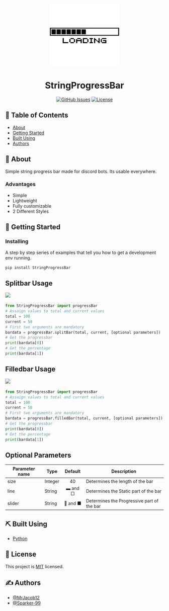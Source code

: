 <p align="center">
 <a><img width=220px height=200px src="https://raw.githubusercontent.com/MrJacob12/StringProgressBar/master/logo.png" alt="Project logo"></a>
</p>

<h1 align="center">StringProgressBar</h1>

<div align="center">

[![GitHub Issues](https://img.shields.io/github/issues/MrJacob12/StringProgressBar.svg)](https://github.com/MrJacob12/StringProgressBar/issues)
[![License](https://img.shields.io/github/license/MrJacob12/StringProgressBar.svg)](/LICENSE)

</div>

## 📝 Table of Contents
<!-- -  -->
<!-- - [Deployment](#deployment) -->
<!-- - [Usage](#usage) -->

- [About](#about)
- [Getting Started](#getting_started)
- [Built Using](#built_using)
- [Authors](#authors)

## 🧐 About <a name = "about"></a>
Simple string progress bar made for discord bots. Its usable everywhere.

### Advantages

* Simple
* Lightweight
* Fully customizable
* 2 Different Styles

## 🏁 Getting Started <a name = "getting_started"></a>

### Installing

A step by step series of examples that tell you how to get a development env running.

```bash
pip install StringProgressBar
```

## Splitbar Usage <a name="usage"></a>

![](https://i.ibb.co/5Yz89gM/splitbar.png)

```python
from StringProgressBar import progressBar
# Assaign values to total and current values
total = 100
current = 50
# First two arguments are mandatory
bardata = progressBar.splitBar(total, current, [optional parameters])
# Get the progressbar
print(bardata[0])
# Get the percentage
print(bardata[1])
```

## Filledbar Usage <a name="usage"></a>

![](https://i.ibb.co/ctTB8mp/filledbar.png)

```python
from StringProgressBar import progressBar
# Assaign values to total and current values
total = 100
current = 50
# First two arguments are mandatory
bardata = progressBar.filledBar(total, current, [optional parameters])
# Get the progressbar
print(bardata[0])
# Get the percentage
print(bardata[1])
```

## Optional Parameters

|Parameter name|     Type|    Default|                         Description|
|--------------|     ----|    :-----:|    --------------------------------|
|size|            Integer|         40|    Determines the length of the bar|
|line|             String|    ▬ and □|    Determines the Static part of the bar|
|slider|           String|   🔘 and ■|    Determines the Progressive part of the bar|

## ⛏️ Built Using <a name = "built_using"></a>
* [Python](https://www.python.org)

## 📝 License

This project is [MIT](https://github.com/MrJacob12/StringProgressBar/blob/master/LICENSE) licensed.


## ✍️ Authors <a name = "authors"></a>

- [@MrJacob12](https://github.com/mrjacob12)
- [@Sparker-99](https://github.com/Sparker-99)

